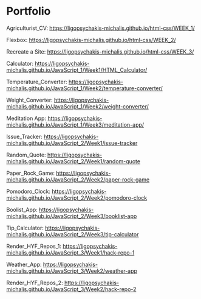 # Portfolio

Agriculturist_CV: https://ligopsychakis-michalis.github.io/html-css/WEEK_1/

Flexbox: https://ligopsychakis-michalis.github.io/html-css/WEEK_2/

Recreate a Site: https://ligopsychakis-michalis.github.io/html-css/WEEK_3/

Calculator: https://ligopsychakis-michalis.github.io/JavaScript_1/Week1/HTML_Calculator/

Temperature_Converter: https://ligopsychakis-michalis.github.io/JavaScript_1/Week2/temperature-converter/

Weight_Converter: https://ligopsychakis-michalis.github.io/JavaScript_1/Week2/weight-converter/

Meditation App: https://ligopsychakis-michalis.github.io/JavaScript_1/Week3/meditation-app/

Issue_Tracker: https://ligopsychakis-michalis.github.io/JavaScript_2/Week1/issue-tracker

Random_Quote: https://ligopsychakis-michalis.github.io/JavaScript_2/Week1/random-quote

Paper_Rock_Game: https://ligopsychakis-michalis.github.io/JavaScript_2/Week2/paper-rock-game

Pomodoro_Clock: https://ligopsychakis-michalis.github.io/JavaScript_2/Week2/pomodoro-clock

Boolist_App: https://ligopsychakis-michalis.github.io/JavaScript_2/Week3/booklist-app

Tip_Calculator: https://ligopsychakis-michalis.github.io/JavaScript_2/Week3/tip-calculator

Render_HYF_Repos_1: https://ligopsychakis-michalis.github.io/JavaScript_3/Week1/hack-repo-1

Weather_App: https://ligopsychakis-michalis.github.io/JavaScript_3/Week2/weather-app

Render_HYF_Repos_2: https://ligopsychakis-michalis.github.io/JavaScript_3/Week2/hack-repo-2
